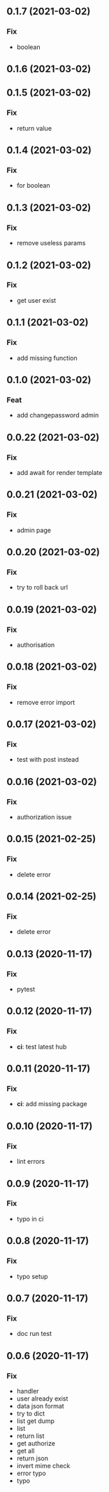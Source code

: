 ## 0.1.7 (2021-03-02)

### Fix

- boolean

## 0.1.6 (2021-03-02)

## 0.1.5 (2021-03-02)

### Fix

- return value

## 0.1.4 (2021-03-02)

### Fix

- for boolean

## 0.1.3 (2021-03-02)

### Fix

- remove useless params

## 0.1.2 (2021-03-02)

### Fix

- get user exist

## 0.1.1 (2021-03-02)

### Fix

- add missing function

## 0.1.0 (2021-03-02)

### Feat

- add changepassword admin

## 0.0.22 (2021-03-02)

### Fix

- add await for render template

## 0.0.21 (2021-03-02)

### Fix

- admin page

## 0.0.20 (2021-03-02)

### Fix

- try to roll back url

## 0.0.19 (2021-03-02)

### Fix

- authorisation

## 0.0.18 (2021-03-02)

### Fix

- remove error import

## 0.0.17 (2021-03-02)

### Fix

- test with post instead

## 0.0.16 (2021-03-02)

### Fix

- authorization issue

## 0.0.15 (2021-02-25)

### Fix

- delete error

## 0.0.14 (2021-02-25)

### Fix

- delete error

## 0.0.13 (2020-11-17)

### Fix

- pytest

## 0.0.12 (2020-11-17)

### Fix

- **ci**: test latest hub

## 0.0.11 (2020-11-17)

### Fix

- **ci**: add missing package

## 0.0.10 (2020-11-17)

### Fix

- lint errors

## 0.0.9 (2020-11-17)

### Fix

- typo in ci

## 0.0.8 (2020-11-17)

### Fix

- typo setup

## 0.0.7 (2020-11-17)

### Fix

- doc run test

## 0.0.6 (2020-11-17)

### Fix

- handler
- user already exist
- data json format
- try to dict
- list get dump
- list
- return list
- get authorize
- get all
- return json
- invert mime check
- error typo
- typo
